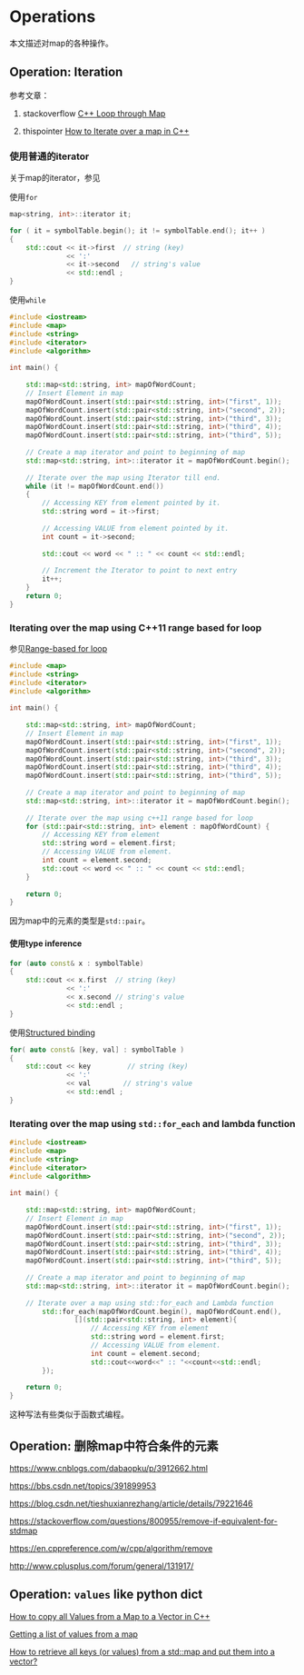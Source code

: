 # Operations

本文描述对map的各种操作。

## Operation: Iteration

参考文章：

1) stackoverflow [C++ Loop through Map](https://stackoverflow.com/questions/26281979/c-loop-through-map)

2) thispointer [How to Iterate over a map in C++](https://thispointer.com/how-to-iterate-over-a-map-in-c/)

### 使用普通的iterator

关于map的iterator，参见

使用`for`

```c++
map<string, int>::iterator it;

for ( it = symbolTable.begin(); it != symbolTable.end(); it++ )
{
    std::cout << it->first  // string (key)
              << ':'
              << it->second   // string's value 
              << std::endl ;
}
```

使用`while`

```c++
#include <iostream>
#include <map>
#include <string>
#include <iterator>
#include <algorithm>
 
int main() {
 
	std::map<std::string, int> mapOfWordCount;
	// Insert Element in map
	mapOfWordCount.insert(std::pair<std::string, int>("first", 1));
	mapOfWordCount.insert(std::pair<std::string, int>("second", 2));
	mapOfWordCount.insert(std::pair<std::string, int>("third", 3));
	mapOfWordCount.insert(std::pair<std::string, int>("third", 4));
	mapOfWordCount.insert(std::pair<std::string, int>("third", 5));
 
	// Create a map iterator and point to beginning of map
	std::map<std::string, int>::iterator it = mapOfWordCount.begin();
 
	// Iterate over the map using Iterator till end.
	while (it != mapOfWordCount.end())
	{
		// Accessing KEY from element pointed by it.
		std::string word = it->first;
 
		// Accessing VALUE from element pointed by it.
		int count = it->second;
 
		std::cout << word << " :: " << count << std::endl;
 
		// Increment the Iterator to point to next entry
		it++;
	}
	return 0;
}
```

### Iterating over the map using C++11 range based for loop

参见[Range-based for loop](https://en.cppreference.com/w/cpp/language/range-for)

```c++
#include <map>
#include <string>
#include <iterator>
#include <algorithm>
 
int main() {
 
	std::map<std::string, int> mapOfWordCount;
	// Insert Element in map
	mapOfWordCount.insert(std::pair<std::string, int>("first", 1));
	mapOfWordCount.insert(std::pair<std::string, int>("second", 2));
	mapOfWordCount.insert(std::pair<std::string, int>("third", 3));
	mapOfWordCount.insert(std::pair<std::string, int>("third", 4));
	mapOfWordCount.insert(std::pair<std::string, int>("third", 5));
 
	// Create a map iterator and point to beginning of map
	std::map<std::string, int>::iterator it = mapOfWordCount.begin();
 
	// Iterate over the map using c++11 range based for loop
	for (std::pair<std::string, int> element : mapOfWordCount) {
		// Accessing KEY from element
		std::string word = element.first;
		// Accessing VALUE from element.
		int count = element.second;
		std::cout << word << " :: " << count << std::endl;
	}
 
	return 0;
}
```

因为map中的元素的类型是`std::pair`。

#### 使用type inference

```c++
for (auto const& x : symbolTable)
{
    std::cout << x.first  // string (key)
              << ':' 
              << x.second // string's value 
              << std::endl ;
}
```

使用[Structured binding](https://en.cppreference.com/w/cpp/language/structured_binding)

```cpp
for( auto const& [key, val] : symbolTable )
{
    std::cout << key         // string (key)
              << ':'  
              << val        // string's value
              << std::endl ;
}
```



### Iterating over the map using `std::for_each` and lambda function

```c++
#include <iostream>
#include <map>
#include <string>
#include <iterator>
#include <algorithm>
 
int main() {
 
	std::map<std::string, int> mapOfWordCount;
	// Insert Element in map
	mapOfWordCount.insert(std::pair<std::string, int>("first", 1));
	mapOfWordCount.insert(std::pair<std::string, int>("second", 2));
	mapOfWordCount.insert(std::pair<std::string, int>("third", 3));
	mapOfWordCount.insert(std::pair<std::string, int>("third", 4));
	mapOfWordCount.insert(std::pair<std::string, int>("third", 5));
 
	// Create a map iterator and point to beginning of map
	std::map<std::string, int>::iterator it = mapOfWordCount.begin();
 
	// Iterate over a map using std::for_each and Lambda function
		std::for_each(mapOfWordCount.begin(), mapOfWordCount.end(),
				[](std::pair<std::string, int> element){
					// Accessing KEY from element
					std::string word = element.first;
					// Accessing VALUE from element.
					int count = element.second;
					std::cout<<word<<" :: "<<count<<std::endl;
		});
 
	return 0;
}
```

这种写法有些类似于函数式编程。



## Operation: 删除map中符合条件的元素

https://www.cnblogs.com/dabaopku/p/3912662.html

https://bbs.csdn.net/topics/391899953

https://blog.csdn.net/tieshuxianrezhang/article/details/79221646

https://stackoverflow.com/questions/800955/remove-if-equivalent-for-stdmap

https://en.cppreference.com/w/cpp/algorithm/remove

http://www.cplusplus.com/forum/general/131917/



## Operation: `values` like python dict



[How to copy all Values from a Map to a Vector in C++](https://thispointer.com/how-to-copy-all-values-from-a-map-to-a-vector-in-c/)

[Getting a list of values from a map](https://stackoverflow.com/questions/4195611/getting-a-list-of-values-from-a-map)



[How to retrieve all keys (or values) from a std::map and put them into a vector?](https://stackoverflow.com/questions/110157/how-to-retrieve-all-keys-or-values-from-a-stdmap-and-put-them-into-a-vector)